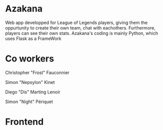 # Azakana
Web app developped for League of Legends players, giving them the oppurtunity to create their own team, chat with eachothers.
Furthermore, players can see their own stats. Azakana's coding is mainly Python, which uses Flask as a FrameWork


# Co workers
Christopher "Frost" Fauconnier

Simon "Nepsylon" Kinet

Diego "Dis" Marting Lenoir

Simon "Night" Périquet

# Frontend

